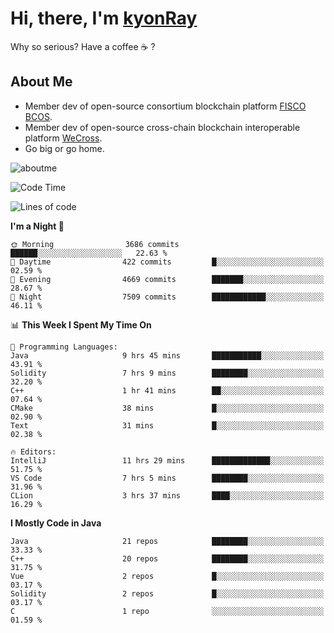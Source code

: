 # Hi, there, I'm [kyonRay](https://kyonRay.github.io)

Why so serious? Have a coffee ☕️ ?

## About Me

- Member dev of open-source consortium blockchain platform [FISCO BCOS](https://github.com/FISCO-BCOS).
- Member dev of open-source cross-chain blockchain interoperable platform [WeCross](https://github.com/WeBankBlockchain/WeCross).
- Go big or go home.

![aboutme](https://github-readme-stats.vercel.app/api?username=kyonRay&count_private=true&show_icons=true)

<!-- ![top-langs](https://github-readme-stats.vercel.app/api/top-langs/?username=kyonRay&layout=compact&hide=shell,html) -->

<!--START_SECTION:waka-->
![Code Time](http://img.shields.io/badge/Code%20Time-219%20hrs%2013%20mins-blue)

![Lines of code](https://img.shields.io/badge/From%20Hello%20World%20I%27ve%20Written-13.0%20million%20lines%20of%20code-blue)

**I'm a Night 🦉** 

```text
🌞 Morning                3686 commits        ██████░░░░░░░░░░░░░░░░░░░   22.63 % 
🌆 Daytime                422 commits         █░░░░░░░░░░░░░░░░░░░░░░░░   02.59 % 
🌃 Evening                4669 commits        ███████░░░░░░░░░░░░░░░░░░   28.67 % 
🌙 Night                  7509 commits        ████████████░░░░░░░░░░░░░   46.11 % 
```


📊 **This Week I Spent My Time On** 

```text
💬 Programming Languages: 
Java                     9 hrs 45 mins       ███████████░░░░░░░░░░░░░░   43.91 % 
Solidity                 7 hrs 9 mins        ████████░░░░░░░░░░░░░░░░░   32.20 % 
C++                      1 hr 41 mins        ██░░░░░░░░░░░░░░░░░░░░░░░   07.64 % 
CMake                    38 mins             █░░░░░░░░░░░░░░░░░░░░░░░░   02.90 % 
Text                     31 mins             █░░░░░░░░░░░░░░░░░░░░░░░░   02.38 % 

🔥 Editors: 
IntelliJ                 11 hrs 29 mins      █████████████░░░░░░░░░░░░   51.75 % 
VS Code                  7 hrs 5 mins        ████████░░░░░░░░░░░░░░░░░   31.96 % 
CLion                    3 hrs 37 mins       ████░░░░░░░░░░░░░░░░░░░░░   16.29 % 
```

**I Mostly Code in Java** 

```text
Java                     21 repos            ████████░░░░░░░░░░░░░░░░░   33.33 % 
C++                      20 repos            ████████░░░░░░░░░░░░░░░░░   31.75 % 
Vue                      2 repos             █░░░░░░░░░░░░░░░░░░░░░░░░   03.17 % 
Solidity                 2 repos             █░░░░░░░░░░░░░░░░░░░░░░░░   03.17 % 
C                        1 repo              ░░░░░░░░░░░░░░░░░░░░░░░░░   01.59 % 
```




<!--END_SECTION:waka-->
